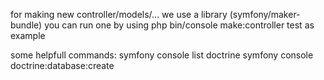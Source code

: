 for making new controller/models/... we use a library (symfony/maker-bundle) you can run one by using 
php bin/console make:controller test 
as example 

some helpfull commands: 
symfony console list doctrine
symfony console doctrine:database:create